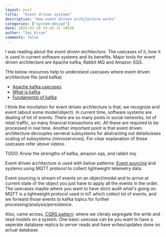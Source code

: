 ```yaml
---
layout: post
title:  "Event driven systems"
description: "How event driven architecture works"
categories: ["system-design"]
date: 2025-01-26 19:45:31 +0530
author: "Sai Kiran"
comments: false
---
```


I was reading about the _event driven architecture_. The usecases of it, how it is used in current software systems and its benefits. Major tools for event driven architecture are Apache kafka, Rabbit MQ and Amazon SQS.

THe below resources help to understand usecases where event driven architecture fits (and kafka)

* [Apache kafka usecases](https://www.youtube.com/watch?v=BsojaA1XnpM&list=PLa7VYi0yPIH2PelhRHoFR5iQgflg-y6JA&index=3)
* [What is kafka](https://www.youtube.com/watch?v=aj9CDZm0Glc)
* [Fundamentsl of kafka](https://www.youtube.com/watch?v=B5j3uNBH8X4&list=PLa7VYi0yPIH2PelhRHoFR5iQgflg-y6JA&index=3)

I think the movitation for event driven architecture is that, we recognize and event (about some model/object). In current time, software systems are dealing of lot of events. There are so many posts in social networks, lot of retail traffic, so many financial transactions etc. All these are required to be processed in real time. Another important point is that event driven architecture decouples serveral subsystems for abstracting out details/ease scaling of subsystems (microservices).
For clear explanation of these usecases refer above videos.

TODO: Know the strengths of kafka, amazon sqs, and rabbit mq.

Event driven architecture is used with below patterns:
[Event sourcing](https://microservices.io/patterns/data/event-sourcing.html#solution) and systems using MQTT protocol to collect lightweight telemetry data.

Event sourcing is stream of events on an object/model and to arrive at current state of the object you just have to apply all the events in the order. The usecases maybe where you want to have strict audit what's going on. MQTT is a lightweight protocol used in IoT which collect lot of events, and we forward those events to kafka topics for further processing/analysis/persistence.

Also, came across, [CQRS pattern](https://www.geeksforgeeks.org/cqrs-command-query-responsibility-segregation/): where we cleraly segregate the write and read models on a system. One basic usecase can be you want to have a seperate database replica to server reads and have writes/updates done on actual database.
